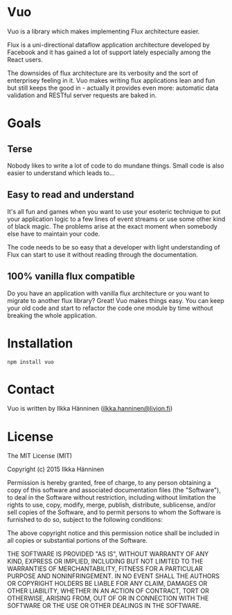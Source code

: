 # Vuo

Vuo is a library which makes implementing Flux architecture easier.

Flux is a uni-directional dataflow application architecture developed by Facebook
and it has gained a lot of support lately especially among the React users.

The downsides of flux architecture are its verbosity and the sort of enterprisey feeling in it.
Vuo makes writing flux applications lean and fun but still keeps the good in -
actually it provides even more: automatic data validation and RESTful server requests are
baked in.

# Goals

## Terse

Nobody likes to write a lot of code to do mundane things. Small code is also easier to
understand which leads to...

## Easy to read and understand

It's all fun and games when you want to use your esoteric technique to put your
application logic to a few lines of event streams or use some other kind of black magic.
The problems arise at the exact moment when somebody else have to maintain your code.

The code needs to be so easy that a developer with light understanding of Flux can start
to use it without reading through the documentation.

## 100% vanilla flux compatible

Do you have an application with vanilla flux architecture or you want to migrate to
another flux library? Great! Vuo makes things easy. You can keep your old code and
start to refactor the code one module by time without breaking the whole application.

# Installation

`npm install vuo`

# Contact

Vuo is written by Ilkka Hänninen (ilkka.hanninen@livion.fi)

# License

The MIT License (MIT)

Copyright (c) 2015 Ilkka Hänninen

Permission is hereby granted, free of charge, to any person obtaining a copy
of this software and associated documentation files (the "Software"), to deal
in the Software without restriction, including without limitation the rights
to use, copy, modify, merge, publish, distribute, sublicense, and/or sell
copies of the Software, and to permit persons to whom the Software is
furnished to do so, subject to the following conditions:

The above copyright notice and this permission notice shall be included in all
copies or substantial portions of the Software.

THE SOFTWARE IS PROVIDED "AS IS", WITHOUT WARRANTY OF ANY KIND, EXPRESS OR
IMPLIED, INCLUDING BUT NOT LIMITED TO THE WARRANTIES OF MERCHANTABILITY,
FITNESS FOR A PARTICULAR PURPOSE AND NONINFRINGEMENT. IN NO EVENT SHALL THE
AUTHORS OR COPYRIGHT HOLDERS BE LIABLE FOR ANY CLAIM, DAMAGES OR OTHER
LIABILITY, WHETHER IN AN ACTION OF CONTRACT, TORT OR OTHERWISE, ARISING FROM,
OUT OF OR IN CONNECTION WITH THE SOFTWARE OR THE USE OR OTHER DEALINGS IN THE
SOFTWARE.
